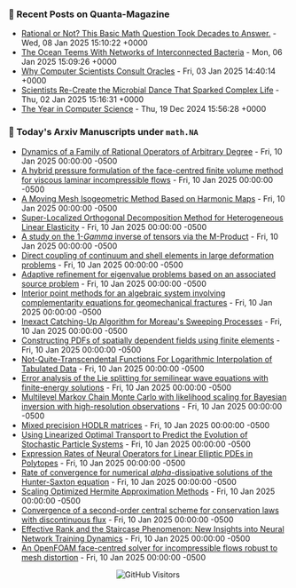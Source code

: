 ### 📝 Recent Posts on Quanta-Magazine
<!-- quanta starts -->
* <a href="https://www.quantamagazine.org/rational-or-not-this-basic-math-question-took-decades-to-answer-20250108/">Rational or Not? This Basic Math Question Took Decades to Answer.</a> - Wed, 08 Jan 2025 15:10:22 +0000
* <a href="https://www.quantamagazine.org/the-ocean-teems-with-networks-of-interconnected-bacteria-20250106/">The Ocean Teems With Networks of Interconnected Bacteria</a> - Mon, 06 Jan 2025 15:09:26 +0000
* <a href="https://www.quantamagazine.org/why-computer-scientists-consult-oracles-20250103/">Why Computer Scientists Consult Oracles</a> - Fri, 03 Jan 2025 14:40:14 +0000
* <a href="https://www.quantamagazine.org/scientists-re-create-the-microbial-dance-that-sparked-complex-life-20250102/">Scientists Re-Create the Microbial Dance That Sparked Complex Life</a> - Thu, 02 Jan 2025 15:16:31 +0000
* <a href="https://www.quantamagazine.org/the-year-in-computer-science-20241219/">The Year in Computer Science</a> - Thu, 19 Dec 2024 15:56:28 +0000
<!-- quanta ends -->


### 📝 Today's Arxiv Manuscripts under ``math.NA``
<!-- arxiv-math-na starts -->
* <a href="https://arxiv.org/abs/2501.04767">Dynamics of a Family of Rational Operators of Arbitrary Degree</a> - Fri, 10 Jan 2025 00:00:00 -0500
* <a href="https://arxiv.org/abs/2501.04864">A hybrid pressure formulation of the face-centred finite volume method for viscous laminar incompressible flows</a> - Fri, 10 Jan 2025 00:00:00 -0500
* <a href="https://arxiv.org/abs/2501.05118">A Moving Mesh Isogeometric Method Based on Harmonic Maps</a> - Fri, 10 Jan 2025 00:00:00 -0500
* <a href="https://arxiv.org/abs/2501.05193">Super-Localized Orthogonal Decomposition Method for Heterogeneous Linear Elasticity</a> - Fri, 10 Jan 2025 00:00:00 -0500
* <a href="https://arxiv.org/abs/2501.05201">A study on the 1-$Gamma$ inverse of tensors via the M-Product</a> - Fri, 10 Jan 2025 00:00:00 -0500
* <a href="https://arxiv.org/abs/2501.05251">Direct coupling of continuum and shell elements in large deformation problems</a> - Fri, 10 Jan 2025 00:00:00 -0500
* <a href="https://arxiv.org/abs/2501.05311">Adaptive refinement for eigenvalue problems based on an associated source problem</a> - Fri, 10 Jan 2025 00:00:00 -0500
* <a href="https://arxiv.org/abs/2501.04710">Interior point methods for an algebraic system involving complementarity equations for geomechanical fractures</a> - Fri, 10 Jan 2025 00:00:00 -0500
* <a href="https://arxiv.org/abs/2501.04781">Inexact Catching-Up Algorithm for Moreau's Sweeping Processes</a> - Fri, 10 Jan 2025 00:00:00 -0500
* <a href="https://arxiv.org/abs/2501.05115">Constructing PDFs of spatially dependent fields using finite elements</a> - Fri, 10 Jan 2025 00:00:00 -0500
* <a href="https://arxiv.org/abs/2501.05410">Not-Quite-Transcendental Functions For Logarithmic Interpolation of Tabulated Data</a> - Fri, 10 Jan 2025 00:00:00 -0500
* <a href="https://arxiv.org/abs/2311.03245">Error analysis of the Lie splitting for semilinear wave equations with finite-energy solutions</a> - Fri, 10 Jan 2025 00:00:00 -0500
* <a href="https://arxiv.org/abs/2401.15978">Multilevel Markov Chain Monte Carlo with likelihood scaling for Bayesian inversion with high-resolution observations</a> - Fri, 10 Jan 2025 00:00:00 -0500
* <a href="https://arxiv.org/abs/2407.21637">Mixed precision HODLR matrices</a> - Fri, 10 Jan 2025 00:00:00 -0500
* <a href="https://arxiv.org/abs/2408.01857">Using Linearized Optimal Transport to Predict the Evolution of Stochastic Particle Systems</a> - Fri, 10 Jan 2025 00:00:00 -0500
* <a href="https://arxiv.org/abs/2409.17552">Expression Rates of Neural Operators for Linear Elliptic PDEs in Polytopes</a> - Fri, 10 Jan 2025 00:00:00 -0500
* <a href="https://arxiv.org/abs/2411.07712">Rate of convergence for numerical $alpha$-dissipative solutions of the Hunter-Saxton equation</a> - Fri, 10 Jan 2025 00:00:00 -0500
* <a href="https://arxiv.org/abs/2412.08044">Scaling Optimized Hermite Approximation Methods</a> - Fri, 10 Jan 2025 00:00:00 -0500
* <a href="https://arxiv.org/abs/2501.04620">Convergence of a second-order central scheme for conservation laws with discontinuous flux</a> - Fri, 10 Jan 2025 00:00:00 -0500
* <a href="https://arxiv.org/abs/2412.05144">Effective Rank and the Staircase Phenomenon: New Insights into Neural Network Training Dynamics</a> - Fri, 10 Jan 2025 00:00:00 -0500
* <a href="https://arxiv.org/abs/2501.00450">An OpenFOAM face-centred solver for incompressible flows robust to mesh distortion</a> - Fri, 10 Jan 2025 00:00:00 -0500
<!-- arxiv-math-na ends -->

<div align="center">
  
![GitHub Visitors](https://api.visitorbadge.io/api/visitors?path=https%3A%2F%2Fgithub.com%2Flowrank&label=profile%20views&labelColor=%231e1e2e&countColor=%23cba6f7)



</div>
